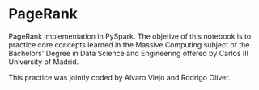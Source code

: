 # PageRank

PageRank implementation in PySpark. The objetive of this notebook is to practice core concepts learned in the Massive Computing subject of the Bachelors' Degree in Data Science and Engineering offered by Carlos III University of Madrid.

This practice was jointly coded by Alvaro Viejo and Rodrigo Oliver.
